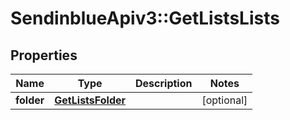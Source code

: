 # SendinblueApiv3::GetListsLists

## Properties
Name | Type | Description | Notes
------------ | ------------- | ------------- | -------------
**folder** | [**GetListsFolder**](GetListsFolder.md) |  | [optional] 


